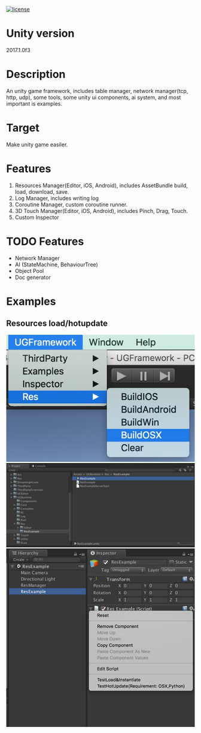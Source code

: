 [![license](https://img.shields.io/badge/license-MIT-blue.png)](LICENSE)

# Unity version
2017.1.0f3

# Description
An unity game framework, includes table manager, network manager(tcp, http, udp), some tools, some unity ui components, ai system, and most important is examples.

# Target
Make unity game easiler.

# Features
1. Resources Manager(Editor, iOS, Android), includes AssetBundle build, load, download, save.
2. Log Manager, includes writing log
3. Coroutine Manager, custom coroutine runner.
4. 3D Touch Manager(Editor, iOS, Android), includes Pinch, Drag, Touch.
5. Custom Inspector 

# TODO Features
- Network Manager
- AI (StateMachine, BehaviourTree)
- Object Pool
- Doc generator

# Examples
## Resources load/hotupdate
![](Doc/Pictures/res_example_0.jpeg)
![](Doc/Pictures/res_example_1.jpeg)
![](Doc/Pictures/res_example_2.jpeg)